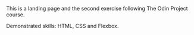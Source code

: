 This is a landing page and the second exercise following The Odin Project course.

Demonstrated skills: HTML, CSS and Flexbox.